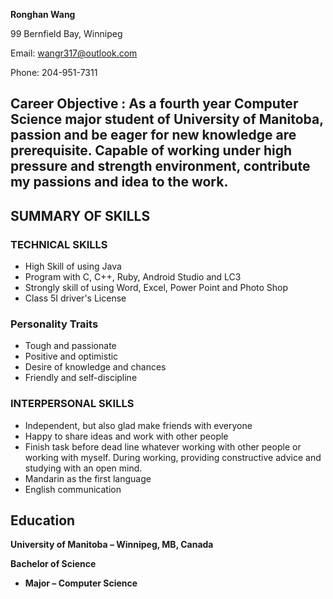 **Ronghan Wang**

99 Bernfield Bay, Winnipeg

Email: wangr317@outlook.com

Phone: 204-951-7311

## **Career Objective** : As a fourth year Computer Science major student of University of Manitoba, passion and be eager for new knowledge are prerequisite. Capable of working under high pressure and strength environment, contribute my passions and idea to the work.


## **SUMMARY OF SKILLS**

### **TECHNICAL SKILLS**

- High Skill of using Java
- Program with C, C++, Ruby, Android Studio and LC3
- Strongly skill of using Word, Excel, Power Point and Photo Shop
- Class 5I driver&#39;s License

### **Personality Traits**

- Tough and passionate
- Positive and optimistic
- Desire of knowledge and chances
- Friendly and self-discipline

### **INTERPERSONAL SKILLS**

- Independent, but also glad make friends with everyone
- Happy to share ideas and work with other people
- Finish task before dead line whatever working with other people or working with myself. During working, providing constructive advice and studying with an open mind.
- Mandarin as the first language
- English communication

## **Education**

**University of Manitoba – Winnipeg, MB, Canada**

**Bachelor of Science**
- **Major – Computer Science**
